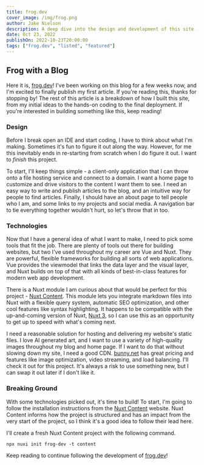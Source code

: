 ```yaml
---
title: frog.dev
cover_image: /img/frog.png
author: Jake Nielson
description: A deep dive into the design and development of this site - frog.dev!
date: Oct 23, 2022
publishOn: 2022-10-23T20:00:00
tags: ["frog.dev", "listed", "featured"]
---
```

## Frog with a Blog

Here it is, [frog.dev](/)! I've been working on this blog for a few weeks now, and I'm excited to finally publish my first article. If you're reading this, thanks for stopping by! The rest of this article is a breakdown of how I built this site, from my initial ideas to the hands-on coding to the final deployment. If you're interested in building something like this, keep reading!

### Design

Before I break open an IDE and start coding, I have to think about what I'm making. Sometimes it's fun to figure it out along the way. However, for me this inevitably ends in re-starting from scratch when I do figure it out. I want to *finish* this project.

To start, I'll keep things simple - a client-only application that I can throw onto a file hosting service and connect to a domain. I want a home page to customize and drive visitors to the content I want them to see. I need an easy way to write and publish articles to the blog, and an intuitive way for people to find articles. Finally, I should have an about page to tell people who I am, and some links to my projects and social media. A navigation bar to tie everything together wouldn't hurt, so let's throw that in too.

### Technologies

Now that I have a general idea of what I want to make, I need to pick some tools that fit the job. There are plenty of tools out there for building websites, but two I've used throughout my career are Vue and Nuxt. They are powerful, flexible frameworks for building all sorts of web applications. Vue provides the viewmodel that links the data layer and the visual layer, and Nuxt builds on top of that with all kinds of best-in-class features for modern web app development.

There is a Nuxt module I am curious about that would be perfect for this project - <a href="https://content.nuxtjs.org/" target="_blank">Nuxt Content</a>. This module lets you integrate markdown files into Nuxt with a flexible query system, automatic SEO optimization, and other cool features like syntax highlighting. It happens to be compatible with the up-and-coming version of Nuxt, <a href="https://v3.nuxtjs.org/" target="_blank">Nuxt 3</a>, so I can use this as an opportunity to get up to speed with what's coming next.

I need a reasonable solution for hosting and delivering my website's static files. I love AI generated art, and I want to use a variety of high-quality images throughout my blog and home page. If I want to do that without slowing down my site, I need a good CDN. <a href="https://bunny.net/" target="_blank">bunny.net</a> has great pricing and features like image optimization, video streaming, and load balancing. I'll check it out for this project. It's always a risk to use something new, but I can swap it out later if I don't like it.

### Breaking Ground

With some technologies picked out, it's time to build! To start, I'm going to follow the installation instructions from the <a href="https://content.nuxtjs.org/" target="_blank">Nuxt Content</a> website. Nuxt Content informs how the project is structured and has an impact from the very start of the project, so I think it's a good idea to follow their lead here.

I'll create a fresh Nuxt Content project with the following command.

```shell
npx nuxi init frog-dev -t content
```

Keep reading to continue following the development of [frog.dev](/)!